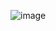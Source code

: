 ![image](https://user-images.githubusercontent.com/40697700/121371984-ea5aa680-c978-11eb-8978-085c62463d29.png)
